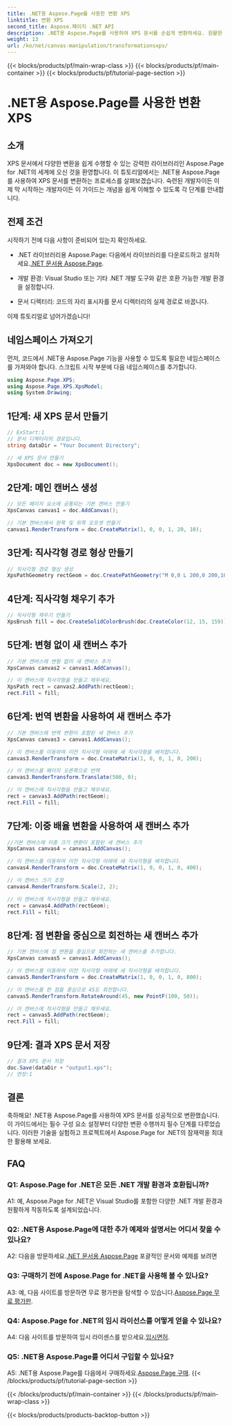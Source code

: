 ```yaml
---
title: .NET용 Aspose.Page를 사용한 변환 XPS
linktitle: 변환 XPS
second_title: Aspose.페이지 .NET API
description: .NET용 Aspose.Page를 사용하여 XPS 문서를 손쉽게 변환하세요. 원활한 변환을 위한 단계별 가이드를 따르세요.
weight: 13
url: /ko/net/canvas-manipulation/transformationsxps/
---
```


{{< blocks/products/pf/main-wrap-class >}}
{{< blocks/products/pf/main-container >}}
{{< blocks/products/pf/tutorial-page-section >}}

# .NET용 Aspose.Page를 사용한 변환 XPS

## 소개

XPS 문서에서 다양한 변환을 쉽게 수행할 수 있는 강력한 라이브러리인 Aspose.Page for .NET의 세계에 오신 것을 환영합니다. 이 튜토리얼에서는 .NET용 Aspose.Page를 사용하여 XPS 문서를 변환하는 프로세스를 살펴보겠습니다. 숙련된 개발자이든 이제 막 시작하는 개발자이든 이 가이드는 개념을 쉽게 이해할 수 있도록 각 단계를 안내합니다.

## 전제 조건

시작하기 전에 다음 사항이 준비되어 있는지 확인하세요.

-  .NET 라이브러리용 Aspose.Page: 다음에서 라이브러리를 다운로드하고 설치하세요.[.NET 문서용 Aspose.Page](https://reference.aspose.com/page/net/).

- 개발 환경: Visual Studio 또는 기타 .NET 개발 도구와 같은 호환 가능한 개발 환경을 설정합니다.

- 문서 디렉터리: 코드의 자리 표시자를 문서 디렉터리의 실제 경로로 바꿉니다.

이제 튜토리얼로 넘어가겠습니다!

## 네임스페이스 가져오기

먼저, 코드에서 .NET용 Aspose.Page 기능을 사용할 수 있도록 필요한 네임스페이스를 가져와야 합니다. 스크립트 시작 부분에 다음 네임스페이스를 추가합니다.

```csharp
using Aspose.Page.XPS;
using Aspose.Page.XPS.XpsModel;
using System.Drawing;
```

## 1단계: 새 XPS 문서 만들기

```csharp
// ExStart:1
// 문서 디렉터리의 경로입니다.
string dataDir = "Your Document Directory";

// 새 XPS 문서 만들기
XpsDocument doc = new XpsDocument();
```

## 2단계: 메인 캔버스 생성

```csharp
// 모든 페이지 요소에 공통되는 기본 캔버스 만들기
XpsCanvas canvas1 = doc.AddCanvas();

// 기본 캔버스에서 왼쪽 및 위쪽 오프셋 만들기
canvas1.RenderTransform = doc.CreateMatrix(1, 0, 0, 1, 20, 10);
```

## 3단계: 직사각형 경로 형상 만들기

```csharp
// 직사각형 경로 형상 생성
XpsPathGeometry rectGeom = doc.CreatePathGeometry("M 0,0 L 200,0 200,100 0,100 Z");
```

## 4단계: 직사각형 채우기 추가

```csharp
// 직사각형 채우기 만들기
XpsBrush fill = doc.CreateSolidColorBrush(doc.CreateColor(12, 15, 159));
```

## 5단계: 변형 없이 새 캔버스 추가

```csharp
// 기본 캔버스에 변형 없이 새 캔버스 추가
XpsCanvas canvas2 = canvas1.AddCanvas();

// 이 캔버스에 직사각형을 만들고 채우세요.
XpsPath rect = canvas2.AddPath(rectGeom);
rect.Fill = fill;
```

## 6단계: 번역 변환을 사용하여 새 캔버스 추가

```csharp
// 기본 캔버스에 번역 변환이 포함된 새 캔버스 추가
XpsCanvas canvas3 = canvas1.AddCanvas();

// 이 캔버스를 이동하여 이전 직사각형 아래에 새 직사각형을 배치합니다.
canvas3.RenderTransform = doc.CreateMatrix(1, 0, 0, 1, 0, 200);

// 이 캔버스를 페이지 오른쪽으로 번역
canvas3.RenderTransform.Translate(500, 0);

// 이 캔버스에 직사각형을 만들고 채우세요.
rect = canvas3.AddPath(rectGeom);
rect.Fill = fill;
```

## 7단계: 이중 배율 변환을 사용하여 새 캔버스 추가

```csharp
//기본 캔버스에 이중 크기 변환이 포함된 새 캔버스 추가
XpsCanvas canvas4 = canvas1.AddCanvas();

// 이 캔버스를 이동하여 이전 직사각형 아래에 새 직사각형을 배치합니다.
canvas4.RenderTransform = doc.CreateMatrix(1, 0, 0, 1, 0, 400);

// 이 캔버스 크기 조정
canvas4.RenderTransform.Scale(2, 2);

// 이 캔버스에 직사각형을 만들고 채우세요.
rect = canvas4.AddPath(rectGeom);
rect.Fill = fill;
```

## 8단계: 점 변환을 중심으로 회전하는 새 캔버스 추가

```csharp
// 기본 캔버스에 점 변환을 중심으로 회전하는 새 캔버스를 추가합니다.
XpsCanvas canvas5 = canvas1.AddCanvas();

// 이 캔버스를 이동하여 이전 직사각형 아래에 새 직사각형을 배치합니다.
canvas5.RenderTransform = doc.CreateMatrix(1, 0, 0, 1, 0, 800);

// 이 캔버스를 한 점을 중심으로 45도 회전합니다.
canvas5.RenderTransform.RotateAround(45, new PointF(100, 50));

// 이 캔버스에 직사각형을 만들고 채우세요.
rect = canvas5.AddPath(rectGeom);
rect.Fill = fill;
```

## 9단계: 결과 XPS 문서 저장

```csharp
// 결과 XPS 문서 저장
doc.Save(dataDir + "output1.xps");
// 연장:1
```

## 결론

축하해요! .NET용 Aspose.Page를 사용하여 XPS 문서를 성공적으로 변환했습니다. 이 가이드에서는 필수 구성 요소 설정부터 다양한 변환 수행까지 필수 단계를 다루었습니다. 이러한 기술을 실험하고 프로젝트에서 Aspose.Page for .NET의 잠재력을 최대한 활용해 보세요.

## FAQ

### Q1: Aspose.Page for .NET은 모든 .NET 개발 환경과 호환됩니까?

A1: 예, Aspose.Page for .NET은 Visual Studio를 포함한 다양한 .NET 개발 환경과 원활하게 작동하도록 설계되었습니다.

### Q2: .NET용 Aspose.Page에 대한 추가 예제와 설명서는 어디서 찾을 수 있나요?

 A2: 다음을 방문하세요.[.NET 문서용 Aspose.Page](https://reference.aspose.com/page/net/) 포괄적인 문서와 예제를 보려면

### Q3: 구매하기 전에 Aspose.Page for .NET을 사용해 볼 수 있나요?

 A3: 예, 다음 사이트를 방문하면 무료 평가판을 탐색할 수 있습니다.[Aspose.Page 무료 평가판](https://releases.aspose.com/).

### Q4: Aspose.Page for .NET의 임시 라이선스를 어떻게 얻을 수 있나요?

 A4: 다음 사이트를 방문하여 임시 라이센스를 받으세요.[임시면허](https://purchase.aspose.com/temporary-license/).

### Q5: .NET용 Aspose.Page를 어디서 구입할 수 있나요?

 A5: .NET용 Aspose.Page를 다음에서 구매하세요.[Aspose.Page 구매](https://purchase.aspose.com/buy).
{{< /blocks/products/pf/tutorial-page-section >}}

{{< /blocks/products/pf/main-container >}}
{{< /blocks/products/pf/main-wrap-class >}}

{{< blocks/products/products-backtop-button >}}
